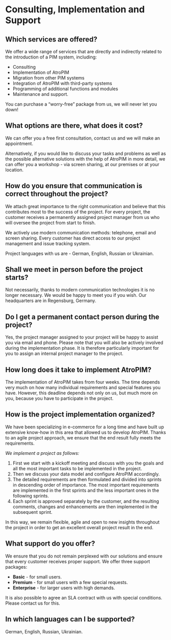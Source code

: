 # Consulting, Implementation and Support

  

## Which services are offered?

We offer a wide range of services that are directly and indirectly related to the introduction of a PIM system, including:

- Consulting
- Implementation of AtroPIM
- Migration from other PIM systems
- Integration of AtroPIM with third-party systems
- Programming of additional functions and modules
- Maintenance and support.

You can purchase a “worry-free” package from us, we will never let you down!


## What options are there, what does it cost?

We can offer you a free first consultation, contact us and we will make an appointment.

Alternatively, if you would like to discuss your tasks and problems as well as the possible alternative solutions with the help of AtroPIM in more detail, we can offer you a workshop - via screen sharing, at our premises or at your location.


## How do you ensure that communication is correct throughout the project?

We attach great importance to the right communication and believe that this contributes most to the success of the project. For every project, the customer receives a permanently assigned project manager from us who will oversee the project from start to finish.

We actively use modern communication methods: telephone, email and screen sharing. Every customer has direct access to our project management and issue tracking system.

Project languages with us are - German, English, Russian or Ukrainian.



## Shall we meet in person before the project starts?

Not necessarily, thanks to modern communication technologies it is no longer necessary. We would be happy to meet you if you wish. Our headquarters are in Regensburg, Germany.


## Do I get a permanent contact person during the project?

Yes, the project manager assigned to your project will be happy to assist you via email and phone. Please note that you will also be actively involved during the implementation phase. It is therefore particularly important for you to assign an internal project manager to the project.
  

## How long does it take to implement AtroPIM?

The implementation of AtroPIM takes from four weeks. The time depends very much on how many individual requirements and special features you have. However, this deadline depends not only on us, but much more on you, because you have to participate in the project.


## How is the project implementation organized?

We have been specializing in e-commerce for a long time and have built up extensive know-how in this area that allowed us to develop AtroPIM. Thanks to an agile project approach, we ensure that the end result fully meets the requirements.

*We implement a project as follows:*

1. First we start with a kickoff meeting and discuss with you the goals and all the most important tasks to be implemented in the project.
2. Then we discuss your data model and configure AtroPIM accordingly.
3. The detailed requirements are then formulated and divided into sprints in descending order of importance. The most important requirements are implemented in the first sprints and the less important ones in the following sprints.
4. Each sprint is approved separately by the customer, and the resulting comments, changes and enhancements are then implemented in the subsequent sprint.

In this way, we remain flexible, agile and open to new insights throughout the project in order to get an excellent overall project result in the end.

  

## What support do you offer?

We ensure that you do not remain perplexed with our solutions and ensure that every customer receives proper support. We offer three support packages:

- **Basic** - for small users.
- **Premium** - for small users with a few special requests.
- **Enterprise** - for larger users with high demands.

It is also possible to agree an SLA contract with us with special conditions. Please contact us for this.



## In which languages can I be supported?

German, English, Russian, Ukrainian.

